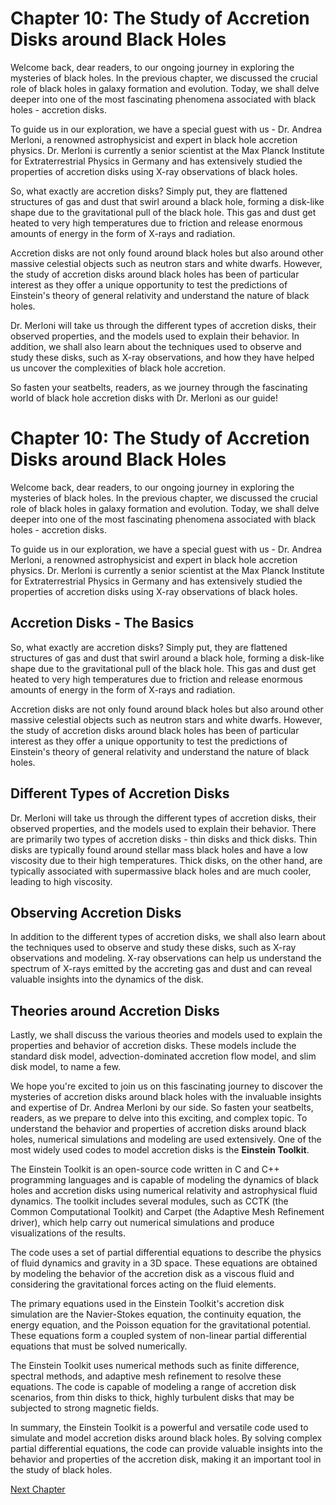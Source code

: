 # Chapter 10: The Study of Accretion Disks around Black Holes

Welcome back, dear readers, to our ongoing journey in exploring the mysteries of black holes. In the previous chapter, we discussed the crucial role of black holes in galaxy formation and evolution. Today, we shall delve deeper into one of the most fascinating phenomena associated with black holes - accretion disks.

To guide us in our exploration, we have a special guest with us - Dr. Andrea Merloni, a renowned astrophysicist and expert in black hole accretion physics. Dr. Merloni is currently a senior scientist at the Max Planck Institute for Extraterrestrial Physics in Germany and has extensively studied the properties of accretion disks using X-ray observations of black holes.

So, what exactly are accretion disks? Simply put, they are flattened structures of gas and dust that swirl around a black hole, forming a disk-like shape due to the gravitational pull of the black hole. This gas and dust get heated to very high temperatures due to friction and release enormous amounts of energy in the form of X-rays and radiation.

Accretion disks are not only found around black holes but also around other massive celestial objects such as neutron stars and white dwarfs. However, the study of accretion disks around black holes has been of particular interest as they offer a unique opportunity to test the predictions of Einstein's theory of general relativity and understand the nature of black holes.

Dr. Merloni will take us through the different types of accretion disks, their observed properties, and the models used to explain their behavior. In addition, we shall also learn about the techniques used to observe and study these disks, such as X-ray observations, and how they have helped us uncover the complexities of black hole accretion.

So fasten your seatbelts, readers, as we journey through the fascinating world of black hole accretion disks with Dr. Merloni as our guide!
# Chapter 10: The Study of Accretion Disks around Black Holes

Welcome back, dear readers, to our ongoing journey in exploring the mysteries of black holes. In the previous chapter, we discussed the crucial role of black holes in galaxy formation and evolution. Today, we shall delve deeper into one of the most fascinating phenomena associated with black holes - accretion disks.

To guide us in our exploration, we have a special guest with us - Dr. Andrea Merloni, a renowned astrophysicist and expert in black hole accretion physics. Dr. Merloni is currently a senior scientist at the Max Planck Institute for Extraterrestrial Physics in Germany and has extensively studied the properties of accretion disks using X-ray observations of black holes.

## Accretion Disks - The Basics

So, what exactly are accretion disks? Simply put, they are flattened structures of gas and dust that swirl around a black hole, forming a disk-like shape due to the gravitational pull of the black hole. This gas and dust get heated to very high temperatures due to friction and release enormous amounts of energy in the form of X-rays and radiation.

Accretion disks are not only found around black holes but also around other massive celestial objects such as neutron stars and white dwarfs. However, the study of accretion disks around black holes has been of particular interest as they offer a unique opportunity to test the predictions of Einstein's theory of general relativity and understand the nature of black holes.

## Different Types of Accretion Disks

Dr. Merloni will take us through the different types of accretion disks, their observed properties, and the models used to explain their behavior. There are primarily two types of accretion disks - thin disks and thick disks. Thin disks are typically found around stellar mass black holes and have a low viscosity due to their high temperatures. Thick disks, on the other hand, are typically associated with supermassive black holes and are much cooler, leading to high viscosity.

## Observing Accretion Disks

In addition to the different types of accretion disks, we shall also learn about the techniques used to observe and study these disks, such as X-ray observations and modeling. X-ray observations can help us understand the spectrum of X-rays emitted by the accreting gas and dust and can reveal valuable insights into the dynamics of the disk. 

## Theories around Accretion Disks

Lastly, we shall discuss the various theories and models used to explain the properties and behavior of accretion disks. These models include the standard disk model, advection-dominated accretion flow model, and slim disk model, to name a few.

We hope you're excited to join us on this fascinating journey to discover the mysteries of accretion disks around black holes with the invaluable insights and expertise of Dr. Andrea Merloni by our side. So fasten your seatbelts, readers, as we prepare to delve into this exciting, and complex topic.
To understand the behavior and properties of accretion disks around black holes, numerical simulations and modeling are used extensively. One of the most widely used codes to model accretion disks is the **Einstein Toolkit**.

The Einstein Toolkit is an open-source code written in C and C++ programming languages and is capable of modeling the dynamics of black holes and accretion disks using numerical relativity and astrophysical fluid dynamics. The toolkit includes several modules, such as CCTK (the Common Computational Toolkit) and Carpet (the Adaptive Mesh Refinement driver), which help carry out numerical simulations and produce visualizations of the results.

The code uses a set of partial differential equations to describe the physics of fluid dynamics and gravity in a 3D space. These equations are obtained by modeling the behavior of the accretion disk as a viscous fluid and considering the gravitational forces acting on the fluid elements.

The primary equations used in the Einstein Toolkit's accretion disk simulation are the Navier-Stokes equation, the continuity equation, the energy equation, and the Poisson equation for the gravitational potential. These equations form a coupled system of non-linear partial differential equations that must be solved numerically.

The Einstein Toolkit uses numerical methods such as finite difference, spectral methods, and adaptive mesh refinement to resolve these equations. The code is capable of modeling a range of accretion disk scenarios, from thin disks to thick, highly turbulent disks that may be subjected to strong magnetic fields.

In summary, the Einstein Toolkit is a powerful and versatile code used to simulate and model accretion disks around black holes. By solving complex partial differential equations, the code can provide valuable insights into the behavior and properties of the accretion disk, making it an important tool in the study of black holes.


[Next Chapter](11_Chapter11.md)